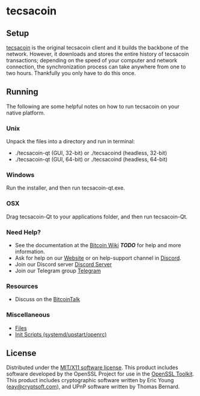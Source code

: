 tecsacoin
=====================

Setup
---------------------
[tecsacoin](https://www.tecsacoinproject.org/tecsacoin-wallets/) is the original tecsacoin client and it builds the backbone of the network. However, it downloads and stores the entire history of tecsacoin transactions; depending on the speed of your computer and network connection, the synchronization process can take anywhere from one to two hours. Thankfully you only have to do this once.

Running
---------------------
The following are some helpful notes on how to run tecsacoin on your native platform.

### Unix

Unpack the files into a directory and run in terminal:

- ./tecsacoin-qt (GUI, 32-bit) or ./tecsacoind (headless, 32-bit)
- ./tecsacoin-qt (GUI, 64-bit) or ./tecsacoind (headless, 64-bit)

### Windows

Run the installer, and then run tecsacoin-qt.exe.

### OSX

Drag tecsacoin-Qt to your applications folder, and then run tecsacoin-Qt.

### Need Help?

* See the documentation at the [Bitcoin Wiki](https://en.bitcoin.it/wiki/Main_Page) ***TODO***
for help and more information.
* Ask for help on our [Website](https://www.tecsacoinproject.org/help-support/) or on help-support channel in [Discord](http://discordapp.com/invite/B8F7Jdv).
* Join our Discord server [Discord Server](http://discordapp.com/invite/B8F7Jdv)
* Join our Telegram group [Telegram](http://t.me/tecsacoincoin )

### Resources

* Discuss on the [BitcoinTalk](https://bitcointalk.org/index.php?topic=1848351.0)

### Miscellaneous

- [Files](files.md)
- [Init Scripts (systemd/upstart/openrc)](init.md)

License
---------------------
Distributed under the [MIT/X11 software license](http://www.opensource.org/licenses/mit-license.php).
This product includes software developed by the OpenSSL Project for use in the [OpenSSL Toolkit](https://www.openssl.org/). This product includes
cryptographic software written by Eric Young ([eay@cryptsoft.com](mailto:eay@cryptsoft.com)), and UPnP software written by Thomas Bernard.
